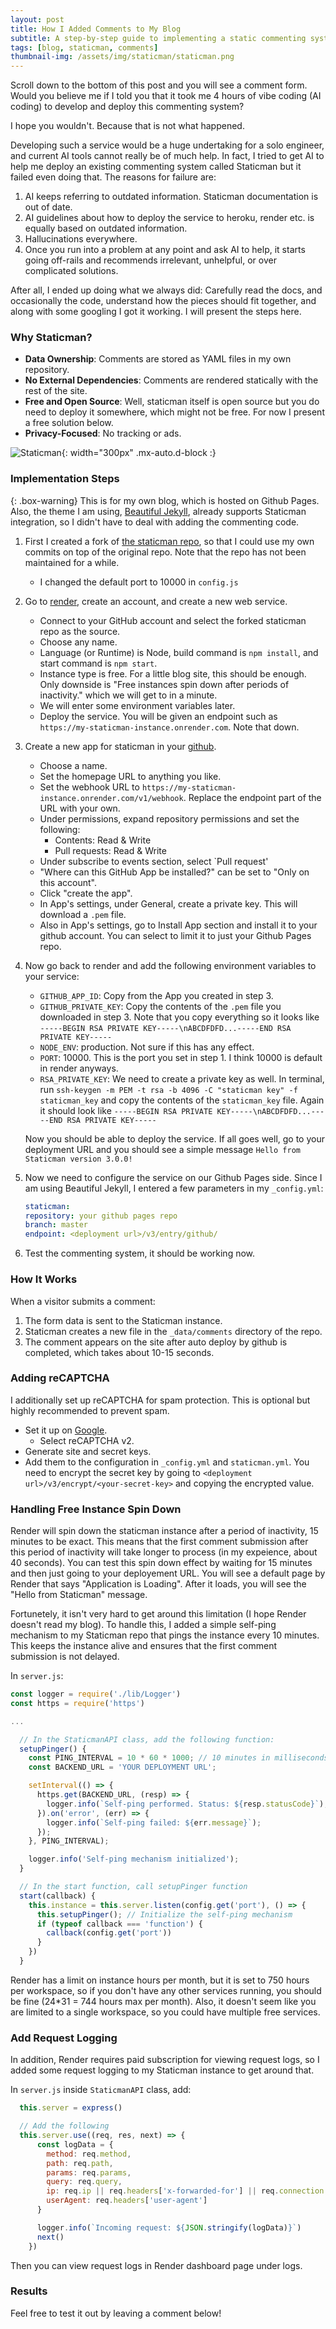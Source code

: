 ```yaml
---
layout: post
title: How I Added Comments to My Blog
subtitle: A step-by-step guide to implementing a static commenting system for Github Pages
tags: [blog, staticman, comments]
thumbnail-img: /assets/img/staticman/staticman.png
---
```


Scroll down to the bottom of this post and you will see a comment form. Would you believe me if I told you that it took me 4 hours of vibe coding (AI coding) to develop and deploy this commenting system?

I hope you wouldn't. Because that is not what happened.

Developing such a service would be a huge undertaking for a solo engineer, and current AI tools cannot really be of much help. In fact, I tried to get AI to help me deploy an existing commenting system called Staticman but it failed even doing that. The reasons for failure are:
1. AI keeps referring to outdated information. Staticman documentation is out of date.
2. AI guidelines about how to deploy the service to heroku, render etc. is equally based on outdated information.
3. Hallucinations everywhere.
4. Once you run into a problem at any point and ask AI to help, it starts going off-rails and recommends irrelevant, unhelpful, or over complicated solutions.

After all, I ended up doing what we always did: Carefully read the docs, and occasionally the code, understand how the pieces should fit together, and along with some googling I got it working. I will present the steps here.

### Why Staticman?

- **Data Ownership**: Comments are stored as YAML files in my own repository.
- **No External Dependencies**: Comments are rendered statically with the rest of the site.
- **Free and Open Source**: Well, staticman itself is open source but you do need to deploy it somewhere, which might not be free. For now I present a free solution below.
- **Privacy-Focused**: No tracking or ads.

![Staticman](/assets/img/staticman/staticman.png){: width="300px" .mx-auto.d-block :}

### Implementation Steps

{: .box-warning}
This is for my own blog, which is hosted on Github Pages. Also, the theme I am using, [Beautiful Jekyll](https://beautifuljekyll.com/), already supports Staticman integration, so I didn't have to deal with adding the commenting code.

1. First I created a fork of [the staticman repo](https://github.com/eduardoboucas/staticman), so that I could use my own commits on top of the original repo. Note that the repo has not been maintained for a while.
   - I changed the default port to 10000 in `config.js`

2. Go to [render](https://render.com), create an account, and create a new web service. 
   - Connect to your GitHub account and select the forked staticman repo as the source.
   - Choose any name. 
   - Language (or Runtime) is Node, build command is `npm install`, and start command is `npm start`.
   - Instance type is free. For a little blog site, this should be enough. Only downside is "Free instances spin down after periods of inactivity." which we will get to in a minute.
   - We will enter some environment variables later.
   - Deploy the service. You will be given an endpoint such as `https://my-staticman-instance.onrender.com`. Note that down.

3. Create a new app for staticman in your [github](https://github.com/settings/apps).
   - Choose a name.
   - Set the homepage URL to anything you like.
   - Set the webhook URL to `https://my-staticman-instance.onrender.com/v1/webhook`. Replace the endpoint part of the URL with your own.
   - Under permissions, expand repository permissions and set the following: 
      - Contents: Read & Write
      - Pull requests: Read & Write
   - Under subscribe to events section, select `Pull request'
   - "Where can this GitHub App be installed?" can be set to "Only on this account".
   - Click "create the app".
   - In App's settings, under General, create a private key. This will download a `.pem` file.
   - Also in App's settings, go to Install App section and install it to your github account. You can select to limit it to just your Github Pages repo.

4. Now go back to render and add the following environment variables to your service:
   - `GITHUB_APP_ID`: Copy from the App you created in step 3.
   - `GITHUB_PRIVATE_KEY`: Copy the contents of the `.pem` file you downloaded in step 3. Note that you copy everything so it looks like `-----BEGIN RSA PRIVATE KEY-----\nABCDFDFD...-----END RSA PRIVATE KEY-----`
   - `NODE_ENV`: production. Not sure if this has any effect.
   - `PORT`: 10000. This is the port you set in step 1. I think 10000 is default in render anyways.
   - `RSA_PRIVATE_KEY`: We need to create a private key as well. In terminal, run `ssh-keygen -m PEM -t rsa -b 4096 -C "staticman key" -f staticman_key` and copy the contents of the `staticman_key` file. Again it should look like `-----BEGIN RSA PRIVATE KEY-----\nABCDFDFD...-----END RSA PRIVATE KEY-----`

   Now you should be able to deploy the service. If all goes well, go to your deployment URL and you should see a simple message `Hello from Staticman version 3.0.0!`

5. Now we need to configure the service on our Github Pages side. Since I am using Beautiful Jekyll, I entered a few parameters in my `_config.yml`:

   ```yaml
   staticman:
   repository: your github pages repo
   branch: master
   endpoint: <deployment url>/v3/entry/github/
   ```

6. Test the commenting system, it should be working now.

### How It Works

When a visitor submits a comment:
1. The form data is sent to the Staticman instance.
2. Staticman creates a new file in the `_data/comments` directory of the repo.
3. The comment appears on the site after auto deploy by github is completed, which takes about 10-15 seconds.

### Adding reCAPTCHA
I additionally set up reCAPTCHA for spam protection. This is optional but highly recommended to prevent spam.

- Set it up on [Google](https://developers.google.com/recaptcha).
   - Select reCAPTCHA v2.
- Generate site and secret keys.
- Add them to the configuration in `_config.yml` and `staticman.yml`. You need to encrypt the secret key by going to `<deployment url>/v3/encrypt/<your-secret-key>` and copying the encrypted value.

### Handling Free Instance Spin Down

Render will spin down the staticman instance after a period of inactivity, 15 minutes to be exact. This means that the first comment submission after this period of inactivity will take longer to process (in my expeience, about 40 seconds). You can test this spin down effect by waiting for 15 minutes and then just going to your deployement URL. You will see a default page by Render that says "Application is Loading". After it loads, you will see the "Hello from Staticman" message.

Fortunetely, it isn't very hard to get around this limitation (I hope Render doesn't read my blog). To handle this, I added a simple self-ping mechanism to my Staticman repo that pings the instance every 10 minutes. This keeps the instance alive and ensures that the first comment submission is not delayed. 

In `server.js`:
```javascript
const logger = require('./lib/Logger')
const https = require('https')

...

  // In the StaticmanAPI class, add the following function:
  setupPinger() {
    const PING_INTERVAL = 10 * 60 * 1000; // 10 minutes in milliseconds
    const BACKEND_URL = 'YOUR DEPLOYMENT URL';

    setInterval(() => {
      https.get(BACKEND_URL, (resp) => {
        logger.info(`Self-ping performed. Status: ${resp.statusCode}`);
      }).on('error', (err) => {
        logger.info(`Self-ping failed: ${err.message}`);
      });
    }, PING_INTERVAL);

    logger.info('Self-ping mechanism initialized');
  }

  // In the start function, call setupPinger function
  start(callback) {
    this.instance = this.server.listen(config.get('port'), () => {
      this.setupPinger(); // Initialize the self-ping mechanism
      if (typeof callback === 'function') {
        callback(config.get('port'))
      }
    })
  }
```

Render has a limit on instance hours per month, but it is set to 750 hours per workspace, so if you don't have any other services running, you should be fine (24*31 = 744 hours max per month). Also, it doesn't seem like you are limited to a single workspace, so you could have multiple free services.

### Add Request Logging

In addition, Render requires paid subscription for viewing request logs, so I added some request logging to my Staticman instance to get around that.

In `server.js` inside `StaticmanAPI` class, add:
```javascript
  this.server = express()

  // Add the following
  this.server.use((req, res, next) => {
      const logData = {
        method: req.method,
        path: req.path,
        params: req.params,
        query: req.query,
        ip: req.ip || req.headers['x-forwarded-for'] || req.connection.remoteAddress,
        userAgent: req.headers['user-agent']
      }

      logger.info(`Incoming request: ${JSON.stringify(logData)}`)
      next()
    })
```

Then you can view request logs in Render dashboard page under logs.

### Results

Feel free to test it out by leaving a comment below!